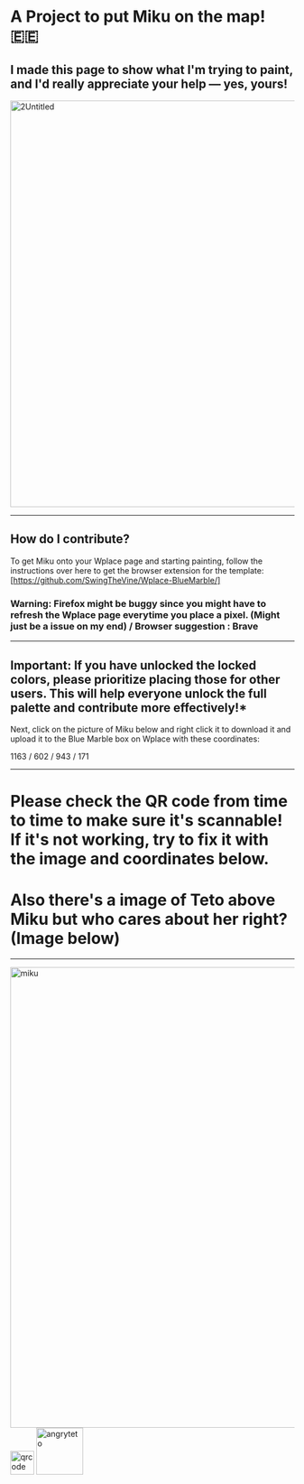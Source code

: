 # A Project to put Miku on the map! 🇪🇪
## I made this page to show what I'm trying to paint, and I'd really appreciate your help — yes, yours!
<img width="1280" height="720" alt="2Untitled" src="https://github.com/user-attachments/assets/609d6225-9eda-419f-bdfd-3f738954cd1c" />

____________________________________________________________________________________________________________________________________________________________________________________________________
How do I contribute?
------------------------------------
To get Miku onto your Wplace page and starting painting, follow the instructions over here to get the browser extension for the template: [https://github.com/SwingTheVine/Wplace-BlueMarble/]
### Warning: Firefox might be buggy since you might have to refresh the Wplace page everytime you place a pixel. (Might just be a issue on my end) / Browser suggestion : Brave
____________________________________________________________________________________________________________________________________________________________________________________________________
## Important: If you have unlocked the locked colors, please prioritize placing those for other users. This will help everyone unlock the full palette and contribute more effectively!*

Next, click on the picture of Miku below and right click it to download it and upload it to the Blue Marble box on Wplace with these coordinates: 

1163 / 602 / 943 / 171
____________________________________________________________________________________________________________________________________________________________________________________________________
# Please check the QR code from time to time to make sure it's scannable! If it's not working, try to fix it with the image and coordinates below.
# Also there's a image of Teto above Miku but who cares about her right? (Image below)
----------------------------------


<img width="762" height="816" alt="miku" src="https://github.com/user-attachments/assets/47a74532-1ec2-4659-af35-b0fe4b29aba4" />
<img width="42" height="42" alt="qrcode" src="https://github.com/user-attachments/assets/9d46932c-5fae-4851-9e41-c71286eeb76a" />
<img width="83" height="83" alt="angryteto" src="https://github.com/user-attachments/assets/10077f72-3be1-4b41-abbc-7879f59bcb93" />
